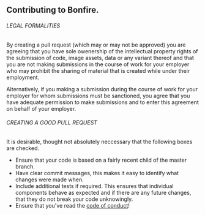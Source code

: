 ## Contributing to Bonfire.

###### LEGAL FORMALITIES
By creating a pull request (which may or may not be approved) you are agreeing that you have sole owenership of the intellectual property rights of the submission of code, image assets, data or any variant thereof and that you are not making submissions in the course of work for your employer who may prohibit the sharing of material that is created while under their employment.

Alternatively, if you making a submission during the course of work for your employer for whom submissions must be sanctioned, you agree that you have adequate permission to make submissions and to enter this agreement on behalf of your employer.

###### CREATING A GOOD PULL REQUEST
It is desirable, thought not absolutely neccessary that the following boxes are checked.
- Ensure that your code is based on a fairly recent child of the master branch.
- Have clear commit messages, this makes it easy to identify what changes were made when.
- Include additional tests if required. This ensures that individual components behave as expected and if there are any future changes, that they do not break your code unknowingly.
- Ensure that you've read the [code of conduct](./CODE_OF_CONDUCT.md)!
